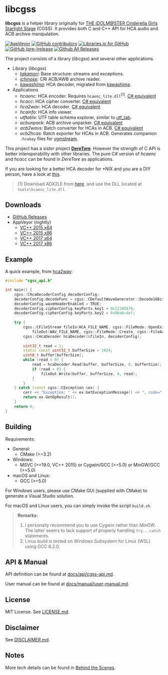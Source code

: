 # libcgss

**libcgss** is a helper library originally for [THE iDOLM@STER Cinderella Girls Starlight Stage](http://cinderella.idolmaster.jp/sl-stage/)
(CGSS). It provides both C and C++ API for HCA audio and ACB archive manipulation.

[![AppVeyor](https://img.shields.io/appveyor/ci/hozuki/libcgss.svg)](https://ci.appveyor.com/project/hozuki/libcgss)
[![GitHub contributors](https://img.shields.io/github/contributors/hozuki/libcgss.svg)](https://github.com/hozuki/libcgss/graphs/contributors)
[![Libraries.io for GitHub](https://img.shields.io/librariesio/github/hozuki/libcgss.svg)](https://github.com/hozuki/libcgss)
[![GitHub (pre-)release](https://img.shields.io/github/release/hozuki/libcgss/all.svg)](https://github.com/hozuki/libcgss/releases)
[![Github All Releases](https://img.shields.io/github/downloads/hozuki/libcgss/total.svg)](https://github.com/hozuki/libcgss/releases)

The project consists of a library (*libcgss*) and several other applications.

- Library (*libcgss*)
  - [*takamori*](http://www.project-imas.com/wiki/Aiko_Takamori): Base structure: streams and exceptions.
  - [*ichinose*](http://www.project-imas.com/wiki/Shiki_Ichinose): CRI ACB/AWB archive reader.
  - [*kawashima*](http://www.project-imas.com/wiki/Mizuki_Kawashima): HCA decoder, migrated from [kawashima](https://github.com/hozuki/kawashima).
- Applications
  - *hcaenc*: HCA encoder. Requires `hcaenc_lite.dll`<sup>\[1\]</sup>. [C# equivalent](https://github.com/OpenCGSS/DereTore/tree/master/Apps/Hcaenc)
  - *hcacc*: HCA cipher converter. [C# equivalent](https://github.com/OpenCGSS/DereTore/tree/master/Apps/Hcacc)
  - *hca2wav*: HCA decoder. [C# equivalent](https://github.com/OpenCGSS/DereTore/tree/master/Apps/Hca2Wav)
  - *hcainfo*: HCA info viewer.
  - *utftable*: UTF table schema explorer, similar to [utf_tab](https://github.com/hcs64/vgm_ripping/tree/master/multi/utf_tab).
  - *acbunpack*: ACB archive unpacker. [C# equivalent](https://github.com/OpenCGSS/DereTore/tree/master/Apps/AcbUnzip)
  - *acb2wavs*: Batch converter for HCAs in ACB. [C# equivalent](https://github.com/OpenCGSS/DereTore/tree/master/Apps/Acb2Wavs)
  - *acb2hcas*: Batch exporter for HCAs in ACB. Generates companion `.hcakey` files for [vgmstream](https://github.com/losnoco/vgmstream).

This project has a sister project [**DereTore**](https://github.com/OpenCGSS/DereTore).
However the strength of C API is better interoperability with other libraries.
The pure C# version of *hcaenc* and *hcacc* can be found in *DereTore* as applications.

If you are looking for a better HCA decoder for \*NIX and you are a DIY person, have a look at
[this](https://github.com/Ishotihadus/hca).

> \[1\] Download ADX2LE from [here](http://www.adx2le.com/download/index.html), and use
the DLL located at `tools\hcaenc_lite.dll`.

## Downloads

- [GitHub Releases](https://github.com/hozuki/libcgss/releases)
- AppVeyor (nightly)
  - [VC++ 2015 x64](https://ci.appveyor.com/api/projects/hozuki/libcgss/artifacts/libcgss-ci-x64-vc19-latest.zip?all=true&job=Image%3A%20Visual%20Studio%202015%3B%20Environment%3A%20arch%3DWin64)
  - [VC++ 2015 x86](https://ci.appveyor.com/api/projects/hozuki/libcgss/artifacts/libcgss-ci-x86-vc19-latest.zip?all=true&job=Image%3A%20Visual%20Studio%202015%3B%20Environment%3A%20arch%3DWin32)
  - [VC++ 2017 x64](https://ci.appveyor.com/api/projects/hozuki/libcgss/artifacts/libcgss-ci-x64-vc19.1-latest.zip?all=true&job=Image%3A%20Visual%20Studio%202017%3B%20Environment%3A%20arch%3DWin64)
  - [VC++ 2017 x86](https://ci.appveyor.com/api/projects/hozuki/libcgss/artifacts/libcgss-ci-x86-vc19.1-latest.zip?all=true&job=Image%3A%20Visual%20Studio%202017%3B%20Environment%3A%20arch%3DWin32)

## Example 

A quick example, from [hca2wav](src/apps/hca2wav/hca2wav.cpp):

```cpp
#include "cgss_api.h"

int main() {
    cgss::CHcaDecoderConfig decoderConfig;
    decoderConfig.decodeFunc = cgss::CDefaultWaveGenerator::Decode16BitS;
    decoderConfig.waveHeaderEnabled = TRUE;
    decoderConfig.cipherConfig.keyParts.key1 = 0x12345678;
    decoderConfig.cipherConfig.keyParts.key2 = 0x90abcdef;
    
    try {
        cgss::CFileStream fileIn(HCA_FILE_NAME, cgss::FileMode::OpenExisting, cgss::FileAccess::Read),
            fileOut(WAV_FILE_NAME, cgss::FileMode::Create, cgss::FileAccess::Write);
        cgss::CHcaDecoder hcaDecoder(&fileIn, decoderConfig);
    
        uint32_t read = 1;
        static const uint32_t bufferSize = 1024;
        uint8_t buffer[bufferSize];
        while (read > 0) {
            read = hcaDecoder.Read(buffer, bufferSize, 0, bufferSize);
            if (read > 0) {
                fileOut.Write(buffer, bufferSize, 0, read);
            }
        }
    } catch (const cgss::CException &ex) {
        cerr << "Exception: " << ex.GetExceptionMessage() << ", code=" << ex.GetOpResult() << endl;
        return ex.GetOpResult();
    }
    return 0;
}
```

## Building

Requirements:

- General:
  - CMake (>=3.2)
- Windows:
  - MSVC (>=19.0, VC++ 2015) or Cygwin/GCC (>=5.0) or MinGW/GCC (>=5.0)
- macOS and Linux:
  - GCC (>=5.0)

For Windows users, please use CMake GUI (supplied with CMake) to generate a Visual Studio solution.

For macOS and Linux users, you can simply invoke the script `build.sh`.

> **Remarks:**
>
> 1. I personally recommend you to use Cygwin rather than MinGW. The latter seems to lack
> support of properly handling `try...catch` statements.
> 2. Linux build is tested on Windows Subsystem for Linux (WSL) using GCC 6.2.0.

## API & Manual

API definition can be found at [docs/api/cgss-api.md](docs/api/cgss-api.md).

User manual can be found at [docs/manual/user-manual.md](docs/manual/user-manual.md).

## License

MIT License. See [LICENSE.md](LICENSE.md).

## Disclaimer

See [DISCLAIMER.md](DISCLAIMER.md).

## Notes

More tech details can be found in [Behind the Scenes](docs/behind-the-scenes.md).
